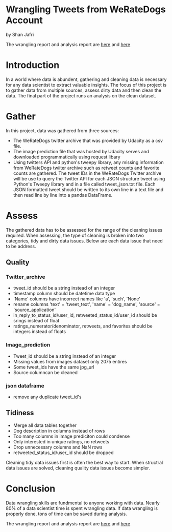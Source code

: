 # Wrangling Tweets from WeRateDogs Account
by Shan Jafri

The wrangling report and analysis report are [here](https://github.com/shape335/wrangling_dogs/blob/master/wrangling_act.ipynb) and [here](https://github.com/shape335/wrangling_dogs/blob/master/wrangle_report.ipynb)

# Introduction
In a world where data is abundent, gathering and cleaning data is necessary for any data scientist to extract valuable insights. The focus of this project is to gather data from multiple sources, assess dirty data and then clean the data. The final part of the project runs an analysis on the clean dataset. 

# Gather

In this project, data was gathered from three sources:

- The WeRateDogs twitter archive that was provided by Udacity as a csv file. 
- The image prediction file that was hosted by Udacity serves and downloaded programmatically using request libary 
- Using twitters API and python's tweepy library, any missing information from WeRateDogs twiiter archive such as retweet counts and favorite counts are gathered. The tweet IDs in the WeRateDogs Twitter archive will be use to query the Twitter API for each JSON structure tweet using Python's Tweepy library and in a file called tweet_json.txt file. Each JSON formatted tweet should be written to its own line in a text file and then read line by line into a pandas DataFrame.

# Assess
The gathered data has to be assessed for the range of the cleaning issues required. When assessing, the type of cleaning is broken into two categories, tidy and dirty data issues. Below are each data issue that need to be address.

## Quality

### Twitter_archive
- tweet_id should be a string instead of an integer
- timestamp column should be datetime data type
- 'Name' columns have incorrect names like 'a', 'such', 'None'
- rename columns 'text' = 'tweet_text', 'name' = 'dog_name', 'source' = 'source_application'
- in_reply_to_status_id/user_id, retweeted_status_id/user_id should be srings instead of float
- ratings_numerator/denominator, retweets, and favorites should be integers instead of floats

### Image_prediction
- Tweet_id should be a string instead of an integer
- Missing values from images dataset only 2075 entires
- Some tweet_ids have the same jpg_url
- Source columncan be cleaned

### json dataframe
- remove any duplicate tweet_id's

## Tidiness
- Merge all data tables together
- Dog description in columns instead of rows
- Too many columns in image prediciton could condense
- Only interested in unique ratings, no retweets
- Drop unnecessary columns and NaN rows
- retweeted_status_id/user_id should be dropped

Cleaning tidy data issues first is often the best way to start. When structral data issues are solved, cleaning quality data issues become simpler.

# Conclusion

Data wrangling skills are fundmental to anyone working with data. Nearly 80% of a data scientist time is spent wrangling data. If data wrangling is properly done, tons of time can be saved during analysis.

The wrangling report and analysis report are [here](https://github.com/shape335/wrangling_dogs/blob/master/wrangling_act.ipynb) and [here](https://github.com/shape335/wrangling_dogs/blob/master/wrangle_report.ipynb)
